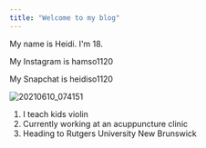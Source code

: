 ```yaml
---
title: "Welcome to my blog"
---
```


My name is Heidi. I'm 18.

My Instagram is hamso1120

My Snapchat is heidiso1120

![20210610_074151](https://user-images.githubusercontent.com/105436762/168094067-2316f1c9-524e-4979-b7f2-390f3f0270ef.jpg)


1) I teach kids violin 
2) Currently working at an acuppuncture clinic
3) Heading to Rutgers University New Brunswick
